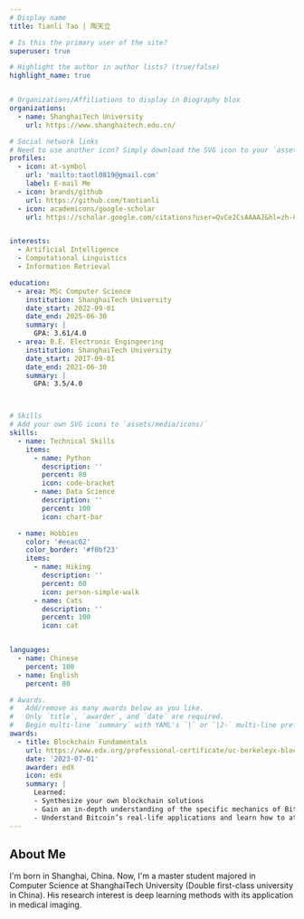 ```yaml
---
# Display name
title: Tianli Tao | 陶天立

# Is this the primary user of the site?
superuser: true

# Highlight the author in author lists? (true/false)
highlight_name: true


# Organizations/Affiliations to display in Biography blox
organizations:
  - name: ShanghaiTech University
    url: https://www.shanghaitech.edu.cn/

# Social network links
# Need to use another icon? Simply download the SVG icon to your `assets/media/icons/` folder.
profiles:
  - icon: at-symbol
    url: 'mailto:taotl0819@gmail.com'
    label: E-mail Me
  - icon: brands/github
    url: https://github.com/taotianli
  - icon: academicons/google-scholar
    url: https://scholar.google.com/citations?user=QvCe2CsAAAAJ&hl=zh-CN


interests:
  - Artificial Intelligence
  - Computational Linguistics
  - Information Retrieval

education:
  - area: MSc Computer Science
    institution: ShanghaiTech University
    date_start: 2022-09-01
    date_end: 2025-06-30
    summary: |
      GPA: 3.61/4.0
  - area: B.E. Electronic Engingeering
    institution: ShanghaiTech University
    date_start: 2017-09-01
    date_end: 2021-06-30
    summary: |
      GPA: 3.5/4.0



# Skills
# Add your own SVG icons to `assets/media/icons/`
skills:
  - name: Technical Skills
    items:
      - name: Python
        description: ''
        percent: 80
        icon: code-bracket
      - name: Data Science
        description: ''
        percent: 100
        icon: chart-bar

  - name: Hobbies
    color: '#eeac02'
    color_border: '#f0bf23'
    items:
      - name: Hiking
        description: ''
        percent: 60
        icon: person-simple-walk
      - name: Cats
        description: ''
        percent: 100
        icon: cat


languages:
  - name: Chinese
    percent: 100
  - name: English
    percent: 80

# Awards.
#   Add/remove as many awards below as you like.
#   Only `title`, `awarder`, and `date` are required.
#   Begin multi-line `summary` with YAML's `|` or `|2-` multi-line prefix and indent 2 spaces below.
awards:
  - title: Blockchain Fundamentals
    url: https://www.edx.org/professional-certificate/uc-berkeleyx-blockchain-fundamentals
    date: '2023-07-01'
    awarder: edX
    icon: edx
    summary: |
      Learned:
      - Synthesize your own blockchain solutions
      - Gain an in-depth understanding of the specific mechanics of Bitcoin
      - Understand Bitcoin’s real-life applications and learn how to attack and destroy Bitcoin, Ethereum, smart contracts and Dapps, and alternatives to Bitcoin’s Proof-of-Work consensus algorithm
---
```


## About Me

I'm born in Shanghai, China. Now, I'm a master student majored in Computer Science at ShanghaiTech University (Double first-class university in China). His research interest is deep learning methods with its application in medical imaging.

